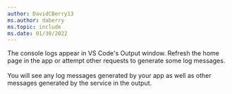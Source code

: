 ```yaml
---
author: DavidCBerry13
ms.author: daberry
ms.topic: include
ms.date: 01/30/2022
---
```

The console logs appear in VS Code's Output window. Refresh the home page in the app or attempt other requests to generate some log messages.<br>
<br>
You will see any log messages generated by your app as well as other messages generated by the service in the output.